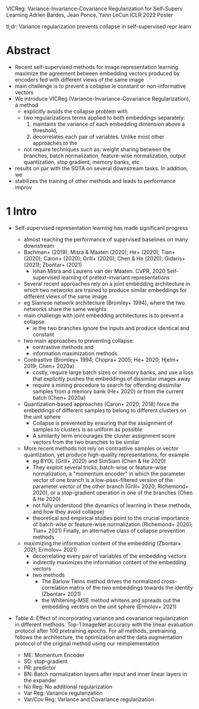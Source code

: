 VICReg: Variance-Invariance-Covariance Regularization for Self-Superv Learning
Adrien Bardes, Jean Ponce, Yann LeCun
ICLR 2022 Poster

tl;dr: Variance regularization prevents collapse in self-supervised repr learn

# Abstract

* Recent self-supervised methods for image representation learning
  maximize the agreement between embedding vectors produced by encoders fed
  with different views of the same image
* main challenge is to prevent a collapse ie constant or non-informative vectors
* We introduce VICReg (Variance-Invariance-Covariance Regularization), a method
  * explicitly avoids the collapse problem with
  * two regularizations terms applied to both embeddings separately:
    1. maintains the variance of each embedding dimension above a threshold,
    2. decorrelates each pair of variables. Unlike most other approaches to the
  * not require techniques such as: weight sharing between the branches, batch
    normalization, feature-wise normalization, output quantization, stop
    gradient, memory banks, etc
* results on par with the SOTA on several downstream tasks. In addition, we
* stabilizes the training of other methods and leads to performance improv

# 1 Intro

* Self-supervised representation learning has made significant progress
  * almost reaching the performance of supervised baselines on many downstream
  * Bachman+ (2019); Misra & Maaten (2020); He+ (2020); Tian+ (2020); Caron+
    (2020); Grill+ (2020); Chen & He (2020); Gidaris+ (2021); Zbontar+ (2021)
    * Ishan Misra and Laurens van der Maaten. CVPR, 2020
      Self-supervised learning of pretext-invariant representations
  * Several recent approaches rely on a joint embedding architecture in which
    two networks are trained to produce
    similar embeddings for different views of the same image
  * eg Siamese network architecture (Bromley+ 1994), where
    the two networks share the same weights
  * main challenge with joint embedding architectures is to prevent a collapse
    * ie the two branches ignore the inputs and produce identical and constant
  * two main approaches to preventing collapse:
    * contrastive methods and
    * information maximization methods
  * Contrastive 
    (Bromley+ 1994; Chopra+ 2005; He+ 2020; Hjelm+ 2019; Chen+ 2020a)
    * costly, require large batch sizes or memory banks, and use a loss that
      explicitly pushes the embeddings of dissimilar images away
    * require a mining procedure to search for offending dissimilar samples
      from a memory bank (He+ 2020) or from the current batch (Chen+ 2020a)
  * Quantization-based approaches (Caron+ 2020; 2018) force the embeddings of
    different samples to belong to different clusters on the unit sphere
    * Collapse is prevented by ensuring that the assignment of samples to
      clusters is as uniform as possible
    * A similarity term encourages the cluster assignment score vectors from
      the two branches to be similar
  * More recent methods not rely on contrastive samples or vector quantization,
    yet produce high-quality representations, for example
    * eg BYOL (Grill+ 2020) and SimSiam (Chen & He 2020)
    * They exploit several tricks: batch-wise or feature-wise normalization, a
      "momentum encoder" in which the parameter vector of one branch is a
      low-pass-filtered version of the parameter vector of the other branch
      (Grill+ 2020; Richemond+ 2020), or a stop-gradient operation in one of
      the branches (Chen & He 2020)
    * not fully understood
      (the dynamics of learning in these methods, and how they avoid collapse)
    * theoretical and empirical studies point to the crucial importance of
      batch-wise or feature-wise normalization (Richemond+ 2020); Tian+ 2021)
      Finally, an alternative class of collapse prevention methods
  * maximizing the information content of the embedding
    (Zbontar+ 2021; Ermolov+ 2021)
    * decorrelating every pair of variables of the embedding vectors
    * indirectly maximizes the information content of the embedding vectors
    * two methods
      * The Barlow Twins method drives the normalized cross-correlation matrix
        of the two embeddings towards the identity (Zbontar+ 2021)
      * the Whitening-MSE method whitens and spreads out the embedding vectors
        on the unit sphere (Ermolov+ 2021)

* Table 4: Effect of incorporating variance and covariance regularization in
  different methods.  Top-1 ImageNet accuracy with the linear evaluation
  protocol after 100 pretraining epochs. For all methods, pretraining follows
  the architecture, the optimization and the data augmentation protocol of the
  original method using our reimplementation
  * ME: Momentum Encoder
  * SG: stop-gradient
  * PR: predictor
  * BN: Batch normalization layers
      after input and inner linear layers in the expander
  * No Reg: No additional regularization
  * Var Reg: Variance regularization
  * Var/Cov Reg: Variance and Covariance regularization
